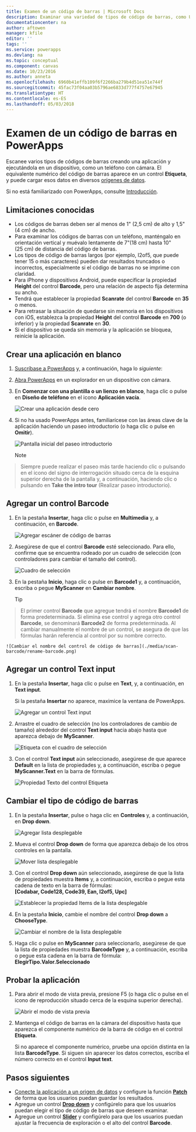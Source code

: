 ```yaml
---
title: Examen de un código de barras | Microsoft Docs
description: Examinar una variedad de tipos de código de barras, como UPC y Codabar
documentationcenter: na
author: aftowen
manager: kfile
editor: ''
tags: ''
ms.service: powerapps
ms.devlang: na
ms.topic: conceptual
ms.component: canvas
ms.date: 10/23/2016
ms.author: anneta
ms.openlocfilehash: 6960b41effb109f6f2266ba279b4d51ea51e744f
ms.sourcegitcommit: 45fac73f04aa03b5796ae6833d777f4757e67945
ms.translationtype: HT
ms.contentlocale: es-ES
ms.lasthandoff: 05/03/2018
---
```

# <a name="scan-a-barcode-in-powerapps"></a>Examen de un código de barras en PowerApps
Escanee varios tipos de códigos de barras creando una aplicación y ejecutándola en un dispositivo, como un teléfono con cámara. El equivalente numérico del código de barras aparece en un control **Etiqueta**, y puede cargar esos datos en diversos [orígenes de datos](connections-list.md).

Si no está familiarizado con PowerApps, consulte [Introducción](getting-started.md).

## <a name="known-limitations"></a>Limitaciones conocidas
* Los códigos de barras deben ser al menos de 1" (2,5 cm) de alto y 1,5" (4 cm) de ancho.
* Para examinar los códigos de barras con un teléfono, manténgalo en orientación vertical y muévalo lentamente de 7"(18 cm) hasta 10" (25 cm) de distancia del código de barras.
* Los tipos de código de barras largos (por ejemplo, I2of5, que puede tener 15 o más caracteres) pueden dar resultados truncados o incorrectos, especialmente si el código de barras no se imprime con claridad.
* Para iPhone y dispositivos Android, puede especificar la propiedad **Height** del control **Barcode**, pero una relación de aspecto fija determina su ancho.
* Tendrá que establecer la propiedad **Scanrate** del control **Barcode** en **35** o menos.
* Para retrasar la situación de quedarse sin memoria en los dispositivos con iOS, establezca la propiedad **Height** del control **Barcode** en **700** (o inferior) y la propiedad **Scanrate** en **30**.
* Si el dispositivo se queda sin memoria y la aplicación se bloquea, reinicie la aplicación.

## <a name="create-a-blank-app"></a>Crear una aplicación en blanco
1. [Suscríbase a PowerApps](../signup-for-powerapps.md) y, a continuación, haga lo *siguiente*:

1. [Abra PowerApps](https://create.powerapps.com) en un explorador en un dispositivo con cámara.

2. En **Comenzar con una plantilla o un lienzo en blanco**, haga clic o pulse en **Diseño de teléfono** en el icono **Aplicación vacía**.

    ![Crear una aplicación desde cero](./media/scan-barcode/create-from-blank.png)

3. Si no ha usado PowerApps antes, familiarícese con las áreas clave de la aplicación haciendo un paseo introductorio (o haga clic o pulse en **Omitir**).

    ![Pantalla inicial del paseo introductorio](./media/scan-barcode/quick-tour.png)

    > [!NOTE]
> Siempre puede realizar el paseo más tarde haciendo clic o pulsando en el icono del signo de interrogación situado cerca de la esquina superior derecha de la pantalla y, a continuación, haciendo clic o pulsando en **Take the intro tour** (Realizar paseo introductorio).

## <a name="add-a-barcode-control"></a>Agregar un control Barcode
1. En la pestaña **Insertar**, haga clic o pulse en **Multimedia** y, a continuación, en **Barcode**.

    ![Agregar escáner de código de barras](./media/scan-barcode/add-scanner.png)

2. Asegúrese de que el control **Barcode** esté seleccionado. Para ello, confirme que se encuentra rodeado por un cuadro de selección (con controladores para cambiar el tamaño del control).

    ![Cuadro de selección](./media/scan-barcode/selection-box.png)

3. En la pestaña **Inicio**, haga clic o pulse en **Barcode1** y, a continuación, escriba o pegue **MyScanner** en **Cambiar nombre**.

    > [!TIP]
> El primer control **Barcode** que agregue tendrá el nombre **Barcode1** de forma predeterminada. Si elimina ese control y agrega otro control **Barcode**, se denominará **Barcode2** de forma predeterminada. Al cambiar manualmente el nombre de un control, se asegura de que las fórmulas harán referencia al control por su nombre correcto.

    ![Cambiar el nombre del control de código de barras](./media/scan-barcode/rename-barcode.png)

## <a name="add-a-text-input-control"></a>Agregar un control Text input
1. En la pestaña **Insertar**, haga clic o pulse en **Text**, y, a continuación, en **Text input**.

    Si la pestaña **Insertar** no aparece, maximice la ventana de PowerApps.

    ![Agregar un control Text input](./media/scan-barcode/add-text-input.png)

2. Arrastre el cuadro de selección (no los controladores de cambio de tamaño) alrededor del control **Text input** hacia abajo hasta que aparezca debajo de **MyScanner**.

    ![Etiqueta con el cuadro de selección](./media/scan-barcode/move-input-text.png)

3. Con el control **Text input** aún seleccionado, asegúrese de que aparece **Default** en la lista de propiedades y, a continuación, escriba o pegue **MyScanner.Text** en la barra de fórmulas.

    ![Propiedad Texto del control Etiqueta](./media/scan-barcode/default-text.png)

## <a name="change-the-barcode-type"></a>Cambiar el tipo de código de barras
1. En la pestaña **Insertar**, pulse o haga clic en **Controles** y, a continuación, en **Drop down**.

    ![Agregar lista desplegable](./media/scan-barcode/insert-dropdown.png)

2. Mueva el control **Drop down** de forma que aparezca debajo de los otros controles en la pantalla.

    ![Mover lista desplegable](./media/scan-barcode/move-dropdown.png)

3. Con el control **Drop down** aún seleccionado, asegúrese de que la lista de propiedades muestra **Items** y, a continuación, escriba o pegue esta cadena de texto en la barra de fórmulas:<br>
    **[Codabar, Code128, Code39, Ean, I2of5, Upc]**

    ![Establecer la propiedad Items de la lista desplegable](./media/scan-barcode/items-property.png)

4. En la pestaña **Inicio**, cambie el nombre del control **Drop down** a **ChooseType**.

    ![Cambiar el nombre de la lista desplegable](./media/scan-barcode/rename-dropdown.png)

5. Haga clic o pulse en **MyScanner** para seleccionarlo, asegúrese de que la lista de propiedades muestra **BarcodeType** y, a continuación, escriba o pegue esta cadena en la barra de fórmula:<br>
    **ElegirTipo.Valor.Seleccionado**

## <a name="test-the-app"></a>Probar la aplicación
1. Para abrir el modo de vista previa, presione F5 (o haga clic o pulse en el icono de reproducción situado cerca de la esquina superior derecha).

    ![Abrir el modo de vista previa](./media/scan-barcode/open-preview.png)

2. Mantenga el código de barras en la cámara del dispositivo hasta que aparezca el componente numérico de la barra de código en el control **Etiqueta**.

    Si no aparece el componente numérico, pruebe una opción distinta en la lista **BarcodeType**. Si siguen sin aparecer los datos correctos, escriba el número correcto en el control **Input text**.

## <a name="next-steps"></a>Pasos siguientes
* [Conecte la aplicación a un origen de datos](add-data-connection.md) y configure la función **[Patch](functions/function-patch.md)** de forma que los usuarios puedan guardar los resultados.
* Agregue un control **[Drop down](controls/control-drop-down.md)** y configúrelo para que los usuarios puedan elegir el tipo de código de barras que deseen examinar.
* Agregue un control **[Slider](controls/control-slider.md)** y configúrelo para que los usuarios puedan ajustar la frecuencia de exploración o el alto del control **Barcode**.
